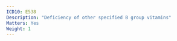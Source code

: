 ```yaml
---
ICD10: E538
Description: "Deficiency of other specified B group vitamins"
Matters: Yes
Weight: 1
---
```

